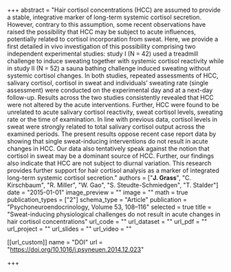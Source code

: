 +++
abstract = "Hair cortisol concentrations (HCC) are assumed to provide a stable, integrative marker of long-term systemic cortisol secretion. However, contrary to this assumption, some recent observations have raised the possibility that HCC may be subject to acute influences, potentially related to cortisol incorporation from sweat. Here, we provide a first detailed in vivo investigation of this possibility comprising two independent experimental studies: study I (N = 42) used a treadmill challenge to induce sweating together with systemic cortisol reactivity while in study II (N = 52) a sauna bathing challenge induced sweating without systemic cortisol changes. In both studies, repeated assessments of HCC, salivary cortisol, cortisol in sweat and individuals’ sweating rate (single assessment) were conducted on the experimental day and at a next-day follow-up. Results across the two studies consistently revealed that HCC were not altered by the acute interventions. Further, HCC were found to be unrelated to acute salivary cortisol reactivity, sweat cortisol levels, sweating rate or the time of examination. In line with previous data, cortisol levels in sweat were strongly related to total salivary cortisol output across the examined periods. The present results oppose recent case report data by showing that single sweat-inducing interventions do not result in acute changes in HCC. Our data also tentatively speak against the notion that cortisol in sweat may be a dominant source of HCC. Further, our findings also indicate that HCC are not subject to diurnal variation. This research provides further support for hair cortisol analysis as a marker of integrated long-term systemic cortisol secretion."
authors = ["**J. Grass**", "C. Kirschbaum", "R. Miller", "W. Gao", "S. Steudte-Schmiedgen", "T. Stalder"]
date = "2015-01-01"
image_preview = ""
image = ""
math = true
publication_types = ["2"]
schema_type = "Article"
publication = "Psychoneuroendocrinology, Volume 53, 108–116"
selected = true
title = "Sweat-inducing physiological challenges do not result in acute changes in hair cortisol concentrations"
url_code = ""
url_dataset = ""
url_pdf = ""
url_project = ""
url_slides = ""
url_video = ""

[[url_custom]]
name = "DOI"
url = "https://doi.org/10.1016/j.psyneuen.2014.12.023"

+++

